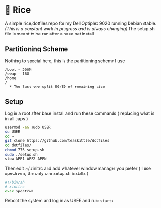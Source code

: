 # :rice: Rice

A simple rice/dotfiles repo for my Dell Optiplex 9020 running Debian stable. *(This is a constant work in progress and is always changing)* The setup.sh file is meant to be ran after a base net install.

## Partitioning Scheme

Nothing to special here, this is the partitioning scheme I use

```
/boot - 500M
/swap - 16G
/home
/
  * The last two split 50/50 of remaining size
```

## Setup

Log in a root after base install and run these commands ( replacing what is in all caps )

```bash
usermod -aG sudo USER
su USER
cd ~
git clone https://github.com/teaskittle/dotfiles
cd dotfiles/
chmod 775 setup.sh
sudo ./setup.sh
stow APP1 APP2 APPN
```

Then edit ~/.xinitrc and add whatever window manager you prefer ( I use spectrwm, the only one setup.sh installs )

```bash
#!/bin/sh
# xinitrc
exec spectrwm
```

Reboot the system and log in as USER and run: `startx`
